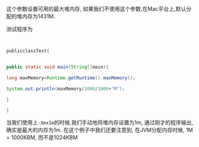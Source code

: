 这个参数设置可用的最大堆内存, 如果我们不使用这个参数,在Mac平台上,默认分配的堆内存为1431M.


测试程序为

```java


publicclassTest{


public static void main(String[]main){

long maxMemory=Runtime.getRuntime().maxMemory();

System.out.println(maxMemory/1000/1000+"M");

}

}


```


当我们使用上`-Xmx1m`的时候,我们手动地将堆内存设置为1m, 通过刚才的程序输出,确实是最大的内存为1m.  在这个例子中我们还要注意到, 在JVM分配内存时候, 1M = 1000KBM, 而不是1024KBM